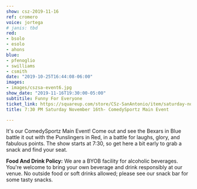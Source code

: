 ```yaml
---
show: csz-2019-11-16
ref: cromero
voice: jortega
# janis: tbd
red:
- bsolo
- esolo
- ahons
blue:
- pfenoglio
- swilliams
- csmith
date: "2019-10-25T16:44:08-06:00"
images:
- images/cszsa-event6.jpg
show_date: "2019-11-16T19:30:00-05:00"
subtitile: Funny For Everyone
ticket_link: https://squareup.com/store/CSz-SanAntonio/item/saturday-nov-th-pm-comedysportz-main-event-1
title: 7:30 PM Saturday November 16th- ComedySportz Main Event

---
```

It's our ComedySportz Main Event! Come out and see the Bexars in Blue battle it out with the Punslingers in Red, in a battle for laughs, glory, and fabulous points. The show starts at 7:30, so get here a bit early to grab a snack and find your seat.

**Food And Drink Policy:** We are a BYOB facility for alcoholic beverages. You're welcome to bring your own beverage and drink responsibly at our venue. No outside food or soft drinks allowed; please see our snack bar for some tasty snacks.
